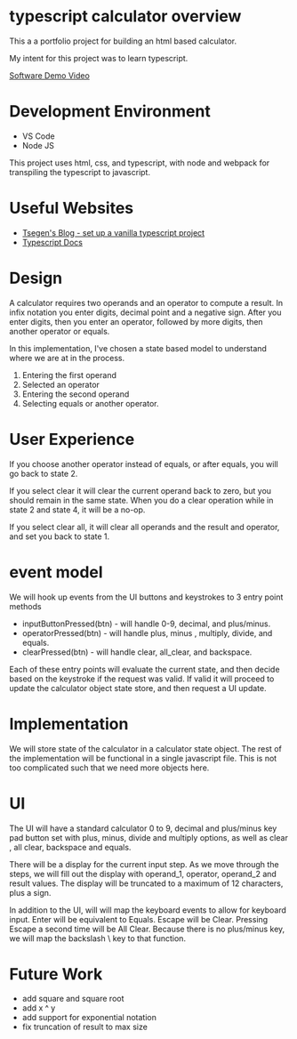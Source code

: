 # typescript calculator overview

This a a portfolio project for building an html based calculator.

My intent for this project was to learn typescript.

[Software Demo Video](http://youtube.link.goes.here)

# Development Environment

- VS Code
- Node JS

This project uses html, css, and typescript, with node and webpack for transpiling the typescript to javascript.

# Useful Websites

- [Tsegen's Blog - set up a vanilla typescript project](https://tsegsxaviers.hashnode.dev/setting-up-a-vanilla-typescript-project-the-right-way)
- [Typescript Docs](https://www.typescriptlang.org/docs/)


# Design
A calculator requires two operands and an operator to compute a result. In infix notation you enter digits, decimal point and a negative sign. After
you enter digits, then you enter an operator, followed by more digits, then another operator or equals.

In this implementation, I've chosen a state based model to understand where we are at in the process. 
1. Entering the first operand
2. Selected an operator
3. Entering the second operand
4. Selecting equals or another operator. 


# User Experience
If you choose another operator instead of equals, or after equals, you will go back to state 2. 

If you select clear it will clear the current operand back to zero, but you should remain in the same state.
When you do a clear operation while in state 2 and state 4, it will be a no-op.

If you select clear all, it will clear all operands and the result and operator, and set you back to state 1.

# event model
We will hook up events from the UI buttons and keystrokes to 3 entry point methods

* inputButtonPressed(btn) - will handle 0-9, decimal, and plus/minus.
* operatorPressed(btn) - will handle plus, minus , multiply, divide, and equals.
* clearPressed(btn) - will handle clear, all_clear, and backspace.

Each of these entry points will evaluate the current state, and then decide based on the keystroke if the request was valid. If valid it will proceed to update the calculator object state store, and then request a UI update. 

# Implementation
We will store state of the calculator in a calculator state object.
The rest of the implementation will be functional in a single javascript file. This is not too complicated such that we need more objects here. 

# UI
The UI will have a standard calculator 0 to 9, decimal and plus/minus key pad button set with plus, minus, divide and multiply options, as well as clear , all clear, backspace and equals.

There will be a display for the current input step. As we move through the steps, we will fill out the display with operand_1, operator, operand_2 and result values.
The display will be truncated to a maximum of 12 characters, plus a sign.

In addition to the UI, will will map the keyboard events to allow for keyboard input. 
Enter will be equivalent to Equals.
Escape will be Clear.
Pressing Escape a second time will be All Clear.
Because there is no plus/minus key, we will map the backslash \ key to that function.

# Future Work

- add square and square root
- add x ^ y
- add support for exponential notation
- fix truncation of result to max size

